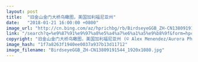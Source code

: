 ```yaml
---
layout: post
title:  "旧金山金门大桥鸟瞰图，美国加利福尼亚州"
date:   "2018-01-21 16:00:00 +0800"
image_url: "http://cn.bing.com/az/hprichbg/rb/BirdseyeGGB_ZH-CN13809191544_1920x1080.jpg"
link: "/search?q=%e9%87%91%e9%97%a8%e5%a4%a7%e6%a1%a5%e9%b8%9f&form=hpcapt&mkt=zh-cn"
copyright: "旧金山金门大桥鸟瞰图，美国加利福尼亚州 (© Alex Menendez/Aurora Photos)"
image_hash: "1f7a8263f1940ee0037a937b13d11712"
image_filename: "BirdseyeGGB_ZH-CN13809191544_1920x1080.jpg"
---
```

